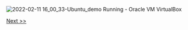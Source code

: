![2022-02-11 16_00_33-Ubuntu_demo  Running  - Oracle VM VirtualBox](https://user-images.githubusercontent.com/55657279/153584737-c3fdf00c-0a1e-456f-a997-9fde6d848452.png)

[Next >>](28.md)
